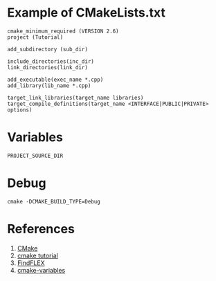 
# Example of CMakeLists.txt
```
cmake_minimum_required (VERSION 2.6)
project (Tutorial)

add_subdirectory (sub_dir)

include_directories(inc_dir)
link_directories(link_dir)

add_executable(exec_name *.cpp)
add_library(lib_name *.cpp)

target_link_libraries(target_name libraries)
target_compile_definitions(target_name <INTERFACE|PUBLIC|PRIVATE> options)
```
# Variables
```
PROJECT_SOURCE_DIR
```

# Debug
```
cmake -DCMAKE_BUILD_TYPE=Debug
```

# References
1. [CMake](http://www.aosabook.org/en/cmake.html)
2. [cmake tutorial](https://cmake.org/cmake-tutorial/)
3. [FindFLEX](https://cmake.org/cmake/help/v3.0/module/FindFLEX.html)
4. [cmake-variables](https://cmake.org/cmake/help/latest/manual/cmake-variables.7.html)
